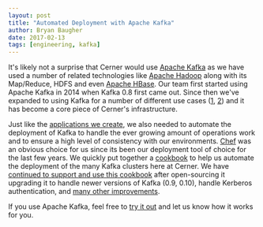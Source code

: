 ```yaml
---
layout: post
title: "Automated Deployment with Apache Kafka"
author: Bryan Baugher
date: 2017-02-13
tags: [engineering, kafka]
---
```


It's likely not a surprise that Cerner would use [Apache Kafka](http://kafka.apache.org/)
as we have used a number of related technologies like [Apache Hadoop](http://engineering.cerner.com/2013/02/composable-mapreduce-with-hadoop-and-crunch/)
along with its Map/Reduce, HDFS and even [Apache HBase](http://engineering.cerner.com/2013/02/near-real-time-processing-over-hadoop-and-hbase/).
Our team first started using Apache Kafka in 2014
when Kafka 0.8 first came out. Since then we've expanded to using Kafka for a
number of different use cases
([1](http://blog.cloudera.com/blog/2014/11/how-cerner-uses-cdh-with-apache-kafka/), [2](https://www.confluent.io/kafka-summit-2016-users-ingesting-complex-healthcare-data-with-apache-kafka))
and it has become a core piece of Cerner's infrastructure.

Just like the [applications we create](http://engineering.cerner.com/blog/deploying-web-services-with-apache-tomcat-and-chef/),
we also needed to automate the deployment of Kafka to handle the ever growing
amount of operations work and to ensure a high level of consistency with our
environments. [Chef](https://www.chef.io/chef/) was an obvious choice for us since
its been our deployment tool of choice for the last few years. We quickly put together a
[cookbook](https://github.com/cerner/cerner_kafka) to help us automate the
deployment of the many Kafka clusters here at Cerner. We have
[continued to support and use this cookbook](https://github.com/cerner/cerner_kafka/blob/master/CHANGELOG.md)
after open-sourcing it upgrading it to handle newer versions of Kafka (0.9, 0.10),
handle Kerberos authentication, and [many other improvements](https://github.com/cerner/cerner_kafka/issues?q=is%3Aissue%20is%3Aclosed%20).

If you use Apache Kafka, feel free to [try it out](https://github.com/cerner/cerner_kafka)
and let us know how it works for you.
